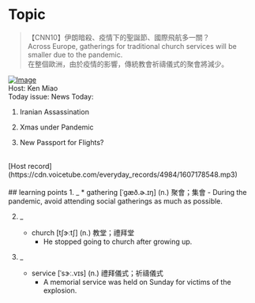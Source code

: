 # Topic

> 【CNN10】伊朗暗殺、疫情下的聖誕節、國際飛航多一關？ <br>
> Across Europe, gatherings for traditional church services will be smaller due to the pandemic. <br>
> 在整個歐洲，由於疫情的影響，傳統教會祈禱儀式的聚會將減少。 <br>

[![Image](https://cdn.voicetube.com/assets/thumbnails/UWPt00C9Tig.jpg)](https://www.youtube.com/embed/UWPt00C9Tig?rel=0&showinfo=0&cc_load_policy=0&controls=1&autoplay=1&iv_load_policy=3&playsinline=1&wmode=transparent&start=180&end=186&enablejsapi=1&origin=https://tw.voicetube.com&widgetid=1)<br>
Host: Ken Miao
<br>Today issue: News Today:

1. Iranian Assassination

2. Xmas under Pandemic

3. New Passport for Flights?
<br>
[Host record](https://cdn.voicetube.com/everyday_records/4984/1607178548.mp3)
<br><br>
## learning points
1. _
	* gathering [ˈɡæð.ɚ.ɪŋ] (n.) 聚會；集會
		- During the pandemic, avoid attending social gatherings as much as possible.

2. _
	* church [tʃɝːtʃ] (n.) 教堂；禮拜堂
		- He stopped going to church after growing up.

3. _
	* service [ˈsɝː.vɪs] (n.) 禮拜儀式；祈禱儀式
		- A memorial service was held on Sunday for victims of the explosion.

